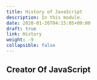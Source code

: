 ```yaml
---
title: History of JavaScript
description: In this module.
date: 2020-01-26T04:15:05+09:00
draft: true
link: History
weight: -9
collapsible: false
---
```




## Creator Of JavaScript

